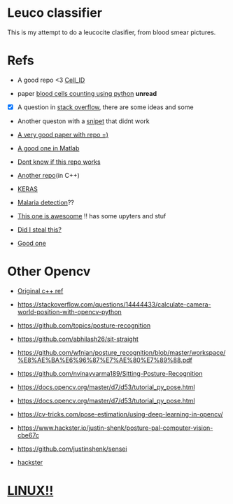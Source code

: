 # Leuco classifier

This is my attempt to do a leucocite clasifier, from blood smear pictures.

# Refs

+ A good repo <3 [Cell_ID](https://github.com/jz359/Cell_ID)

+ paper [blood cells counting using python](https://www.semanticscholar.org/paper/Blood-Cells-Counting-using-Python-OpenCV-Meimban-Fernando/70e5d2da9eaaa752296f6fd78b5989648e833cfc) __unread__

+ [x] A question in [stack overflow](https://dsp.stackexchange.com/questions/3063/count-blood-cells), there are some ideas and some 

+ Another queston with a [snipet](https://answers.opencv.org/question/120204/what-is-the-best-way-to-detect-white-blood-cells-among-the-red-blood-cells-in-blood-sample-using-opencv/?comment=120205) that didnt work

+ [A very good paper with repo =)](https://github.com/MahmudulAlam/Automatic-Identification-and-Counting-of-Blood-Cells/)

+ [A good one in Matlab](https://github.com/Goblin80/Leukocyte-Classify)

+ [Dont know if this repo works](https://github.com/kfiallos/counting_erythrocytes)

+ [Another repo](https://github.com/americast/Blood-smear-analysis)(in C++)

+ [KERAS](https://github.com/experiencor/keras-yolo2)

+ [Malaria detection](https://github.com/fu-malaria/fu-malaria)??

+ [This one is awesoome](https://github.com/sayakpaul/Blood-Cell-Detection-using-TFOD-API) !! has some upyters and stuf

+ [Did I steal this?](https://github.com/KhaledSaleh/BloodC)

+ [Good one](https://github.com/zxaoyou/segmentation_WBC)

# Other Opencv

- [Original c++ ref](https://docs.opencv.org/2.4/doc/tutorials/introduction/linux_gcc_cmake/linux_gcc_cmake.html)

- https://stackoverflow.com/questions/14444433/calculate-camera-world-position-with-opencv-python

- https://github.com/topics/posture-recognition

- https://github.com/abhilash26/sit-straight

- https://github.com/wfnian/posture_recognition/blob/master/workspace/%E8%AE%BA%E6%96%87%E7%AE%80%E7%89%88.pdf

- https://github.com/nvinayvarma189/Sitting-Posture-Recognition

- https://docs.opencv.org/master/d7/d53/tutorial_py_pose.html

- https://docs.opencv.org/master/d7/d53/tutorial_py_pose.html

- https://cv-tricks.com/pose-estimation/using-deep-learning-in-opencv/

- https://www.hackster.io/justin-shenk/posture-pal-computer-vision-cbe67c

- https://github.com/justinshenk/sensei

- [hackster](https://www.hackster.io/opencv/products/opencv?ref=project-cbe67c)

# [LINUX!!](https://events.linuxfoundation.org/open-source-summit-north-america/)







